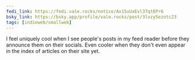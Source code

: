 ```yaml
---
fedi_link: https://fedi.vale.rocks/notice/Ax1SuUxEvl37qtEPr6
bsky_link: https://bsky.app/profile/vale.rocks/post/3lvzy5ezotc23
tags: [indieweb/smallweb]
---
```


I feel uniquely cool when I see people's posts in my feed reader before they announce them on their socials. Even cooler when they don't even appear in the index of articles on their site yet.
